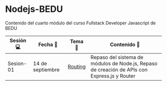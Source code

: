 # Nodejs-BEDU
Contenido del cuarto módulo del curso Fullstack Developer Javascript de BEDU

| Sesión :computer: | Fecha :floppy_disk: | Tema :crystal_ball: | Contenido :book: |
| ------------- |------------- | ------------- | ------------- |
| Sesion-01 | 14 de septiembre | [Routing](https://github.com/mibarra24/Nodejs-BEDU/tree/main/sesion-01-routing) | Repaso del sistema de módulos de Node.js, Repaso de creación de APIs con Express.js y Router |
